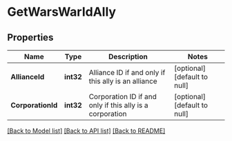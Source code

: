 # GetWarsWarIdAlly

## Properties
Name | Type | Description | Notes
------------ | ------------- | ------------- | -------------
**AllianceId** | **int32** | Alliance ID if and only if this ally is an alliance | [optional] [default to null]
**CorporationId** | **int32** | Corporation ID if and only if this ally is a corporation | [optional] [default to null]

[[Back to Model list]](../README.md#documentation-for-models) [[Back to API list]](../README.md#documentation-for-api-endpoints) [[Back to README]](../README.md)

